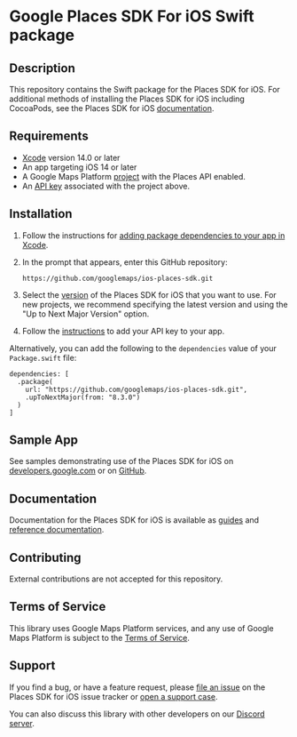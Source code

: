 # Google Places SDK For iOS Swift package

## Description

This repository contains the Swift package for the Places SDK for iOS. For
additional methods of installing the Places SDK for iOS including CocoaPods, see
the Places SDK for iOS
[documentation](https://developers.google.com/maps/documentation/places/ios-sdk/config).

## Requirements

-   [Xcode](https://developer.apple.com/xcode/) version 14.0 or later
-   An app targeting iOS 14 or later
-   A Google Maps Platform
    [project](https://developers.google.com/maps/documentation/places/ios-sdk/cloud-setup)
    with the Places API enabled.
-   An
    [API key](https://developers.google.com/maps/documentation/places/ios-sdk/get-api-key)
    associated with the project above.

## Installation

1.  Follow the instructions for
    [adding package dependencies to your app in Xcode](https://developer.apple.com/documentation/xcode/adding-package-dependencies-to-your-app).

2.  In the prompt that appears, enter this GitHub repository:

    ```
    https://github.com/googlemaps/ios-places-sdk.git
    ```

3.  Select the
    [version](https://developers.google.com/maps/documentation/places/ios-sdk/versions)
    of the Places SDK for iOS that you want to use. For new projects, we
    recommend specifying the latest version and using the "Up to Next Major
    Version" option.

4.  Follow the
    [instructions](https://developers.google.com/maps/documentation/places/ios-sdk/config#get-an-api-key)
    to add your API key to your app.

Alternatively, you can add the following to the `dependencies` value of your
`Package.swift` file:

```
dependencies: [
  .package(
    url: "https://github.com/googlemaps/ios-places-sdk.git",
    .upToNextMajor(from: "8.3.0")
  )
]
```

## Sample App

See samples demonstrating use of the Places SDK for iOS on
[developers.google.com](https://developers.google.com/maps/documentation/places/ios-sdk/code-samples)
or on [GitHub](https://github.com/googlemaps-samples/maps-sdk-for-ios-samples).

## Documentation

Documentation for the Places SDK for iOS is available as
[guides](https://developers.google.com/maps/documentation/places/ios-sdk) and
[reference documentation](https://developers.google.com/maps/documentation/places/ios-sdk/reference).

## Contributing

External contributions are not accepted for this repository.

## Terms of Service

This library uses Google Maps Platform services, and any use of Google Maps
Platform is subject to the
[Terms of Service](https://cloud.google.com/maps-platform/terms).

## Support

If you find a bug, or have a feature request, please
[file an issue](https://developers.google.com/maps/documentation/places/ios-sdk/support#issue-tracker)
on the Places SDK for iOS issue tracker or
[open a support case](https://developers.google.com/maps/documentation/places/ios-sdk/support#contact-maps-support).

You can also discuss this library with other developers on our
[Discord server](https://discord.gg/hYsWbmk).
